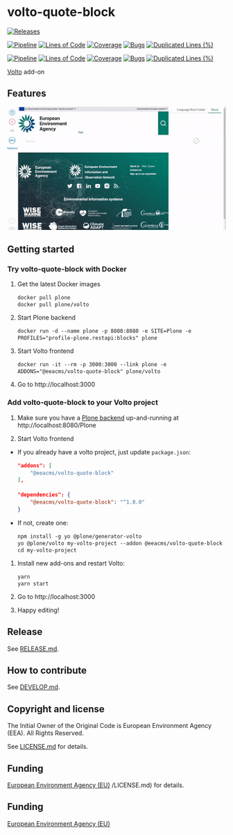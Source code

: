 # volto-quote-block

[![Releases](https://img.shields.io/github/v/release/eea/volto-quote-block)](https://github.com/eea/volto-quote-block/releases)

[![Pipeline](https://ci.eionet.europa.eu/buildStatus/icon?job=volto-addons%2Fvolto-quote-block%2Fmaster&subject=master)](https://ci.eionet.europa.eu/view/Github/job/volto-addons/job/volto-quote-block/job/master/display/redirect)
[![Lines of Code](https://sonarqube.eea.europa.eu/api/project_badges/measure?project=volto-quote-block-master&metric=ncloc)](https://sonarqube.eea.europa.eu/dashboard?id=volto-quote-block-master)
[![Coverage](https://sonarqube.eea.europa.eu/api/project_badges/measure?project=volto-quote-block-master&metric=coverage)](https://sonarqube.eea.europa.eu/dashboard?id=volto-quote-block-master)
[![Bugs](https://sonarqube.eea.europa.eu/api/project_badges/measure?project=volto-quote-block-master&metric=bugs)](https://sonarqube.eea.europa.eu/dashboard?id=volto-quote-block-master)
[![Duplicated Lines (%)](https://sonarqube.eea.europa.eu/api/project_badges/measure?project=volto-quote-block-master&metric=duplicated_lines_density)](https://sonarqube.eea.europa.eu/dashboard?id=volto-quote-block-master)

[![Pipeline](https://ci.eionet.europa.eu/buildStatus/icon?job=volto-addons%2Fvolto-quote-block%2Fdevelop&subject=develop)](https://ci.eionet.europa.eu/view/Github/job/volto-addons/job/volto-quote-block/job/develop/display/redirect)
[![Lines of Code](https://sonarqube.eea.europa.eu/api/project_badges/measure?project=volto-quote-block-develop&metric=ncloc)](https://sonarqube.eea.europa.eu/dashboard?id=volto-quote-block-develop)
[![Coverage](https://sonarqube.eea.europa.eu/api/project_badges/measure?project=volto-quote-block-develop&metric=coverage)](https://sonarqube.eea.europa.eu/dashboard?id=volto-quote-block-develop)
[![Bugs](https://sonarqube.eea.europa.eu/api/project_badges/measure?project=volto-quote-block-develop&metric=bugs)](https://sonarqube.eea.europa.eu/dashboard?id=volto-quote-block-develop)
[![Duplicated Lines (%)](https://sonarqube.eea.europa.eu/api/project_badges/measure?project=volto-quote-block-develop&metric=duplicated_lines_density)](https://sonarqube.eea.europa.eu/dashboard?id=volto-quote-block-develop)


[Volto](https://github.com/plone/volto) add-on

## Features

![Quote Block](https://github.com/eea/volto-quote-block/raw/docs/docs/volto-quote.gif)

## Getting started

### Try volto-quote-block with Docker

1. Get the latest Docker images

   ```
   docker pull plone
   docker pull plone/volto
   ```

1. Start Plone backend
   ```
   docker run -d --name plone -p 8080:8080 -e SITE=Plone -e PROFILES="profile-plone.restapi:blocks" plone
   ```

1. Start Volto frontend

   ```
   docker run -it --rm -p 3000:3000 --link plone -e ADDONS="@eeacms/volto-quote-block" plone/volto
   ```

1. Go to http://localhost:3000

### Add volto-quote-block to your Volto project

1. Make sure you have a [Plone backend](https://plone.org/download) up-and-running at http://localhost:8080/Plone

1. Start Volto frontend

* If you already have a volto project, just update `package.json`:

   ```JSON
   "addons": [
       "@eeacms/volto-quote-block"
   ],

   "dependencies": {
       "@eeacms/volto-quote-block": "^1.0.0"
   }
   ```

* If not, create one:

   ```
   npm install -g yo @plone/generator-volto
   yo @plone/volto my-volto-project --addon @eeacms/volto-quote-block
   cd my-volto-project
   ```

1. Install new add-ons and restart Volto:

   ```
   yarn
   yarn start
   ```

1. Go to http://localhost:3000

1. Happy editing!

## Release

See [RELEASE.md](https://github.com/eea/volto-quote-block/blob/master/RELEASE.md).

## How to contribute

See [DEVELOP.md](https://github.com/eea/volto-quote-block/blob/master/DEVELOP.md).

## Copyright and license

The Initial Owner of the Original Code is European Environment Agency (EEA).
All Rights Reserved.

See [LICENSE.md](https://github.com/eea/volto-quote-block/blob/master/LICENSE.md) for details.

## Funding

[European Environment Agency (EU)](http://eea.europa.eu)
/LICENSE.md) for details.

## Funding

[European Environment Agency (EU)](http://eea.europa.eu)

